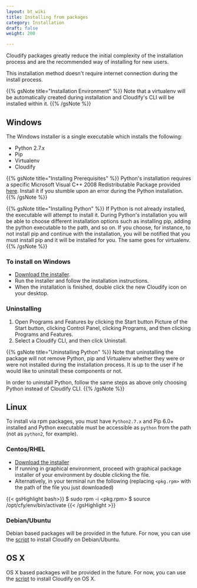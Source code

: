 ```yaml
---
layout: bt_wiki
title: Installing from packages
category: Installation
draft: false
weight: 200

---
```


Cloudify packages greatly reduce the initial complexity of the installation process
and are the recommended way of installing for new users.

This installation method doesn't require internet connection during the install
process.

{{% gsNote title="Installation Environment" %}}
Note that a virtualenv will be automatically created during installation and Cloudify's CLI will be installed within it.
{{% /gsNote %}}

## Windows

The Windows installer is a single executable which installs the following:

* Python 2.7.x
* Pip
* Virtualenv
* Cloudify

{{% gsNote title="Installing Prerequisites" %}}
Python's installation requires a specific Microsoft Visual C++ 2008 Redistributable Package provided [here](https://www.microsoft.com/en-us/download/details.aspx?id=29). Install it if you stumble upon an error during the Python installation.
{{% /gsNote %}}

{{% gsNote title="Installing Python" %}}
If Python is not already installed, the executable will attempt to install it. During Python's installation you will be able to choose different installation options such as installing pip, adding the python executable to the path, and so on. If you choose, for instance, to not install pip and continue with the installation, you will be notified that you must install pip and it will be installed for you. The same goes for virtualenv.
{{% /gsNote %}}

### To install on Windows

* [Download the installer](http://getcloudify.org/downloads/get_cloudify_3x.html).
* Run the installer and follow the installation instructions.
* When the installation is finished, double click the new Cloudify icon on your desktop.

### Uninstalling

1. Open Programs and Features by clicking the Start button Picture of the Start button, clicking Control Panel, clicking Programs, and then clicking Programs and Features.
2. Select a Cloudify CLI, and then click Uninstall.

{{% gsNote title="Uninstalling Python" %}}
Note that uninstalling the package will not remove Python, pip and Virtualenv whether they were or were not installed during the installation process. It is up to the user if
he would like to uninstall these components or not.

In order to uninstall Python, follow the same steps as above only choosing Python
instead of Cloudify CLI.
{{% /gsNote %}}

## Linux

To install via rpm packages, you must have `Python2.7.x` and Pip 6.0+ installed
and Python executable must be accessible as `python` from the path (not as `python2`, for example).

### Centos/RHEL

* [Download the installer](http://getcloudify.org/downloads/get_cloudify_3x.html)
* If running in graphical environment, proceed with graphical package installer
of your environment by double clicking the file.
* Alternatively, in your terminal run the following (replacing `<pkg.rpm>` with
the path of the file you just downloaded)

{{< gsHighlight bash>}}
$ sudo rpm -i <pkg.rpm>
$ source /opt/cfy/env/bin/activate
{{< /gsHighlight >}}

### Debian/Ubuntu

Debian based packages will be provided in the future. For now, you can use the [script](installation-script.html) to install Cloudify on Debian/Ubuntu.

## OS X

OS X based packages will be provided in the future. For now, you can use the [script](installation-script.html) to install Cloudify on OS X.

